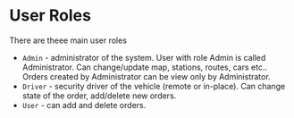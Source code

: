 
# User Roles

There are theee main user roles

- `Admin` - administrator of the system. User with role Admin is called Administrator. Can change/update map, stations, routes, cars etc..
  Orders created by Administrator can be view only by Administrator.
- `Driver` - security driver of the vehicle (remote or in-place). Can change state of the order, add/delete new orders.
- `User` - can add and delete orders.
